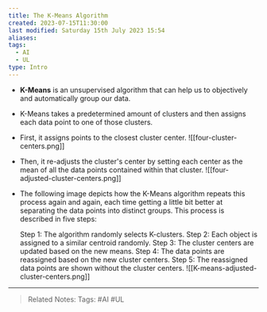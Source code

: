 ```yaml
---
title: The K-Means Algorithm
created: 2023-07-15T11:30:00
last modified: Saturday 15th July 2023 15:54
aliases: 
tags:
  - AI
  - UL
type: Intro
---
```

- **K-Means** is an unsupervised algorithm that can help us to objectively and automatically group our data.
- K-Means takes a predetermined amount of clusters and then assigns each data point to one of those clusters.
- First, it assigns points to the closest cluster center.
![[four-cluster-centers.png]]
- Then, it re-adjusts the cluster's center by setting each center as the mean of all the data points contained within that cluster.
![[four-adjusted-cluster-centers.png]]
- The following image depicts how the K-Means algorithm repeats this process again and again, each time getting a little bit better at separating the data points into distinct groups. This process is described in five steps:

	Step 1: The algorithm randomly selects K-clusters.
	Step 2: Each object is assigned to a similar centroid randomly.
	Step 3: The cluster centers are updated based on the new means.
	Step 4: The data points are reassigned based on the new cluster centers.
	Step 5: The reassigned data points are shown without the cluster centers.
![[K-means-adjusted-cluster-centers.png]]
---
>Related Notes: 
>Tags: #AI #UL
